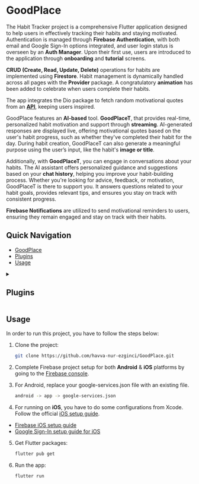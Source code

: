 # GoodPlace
The Habit Tracker project is a comprehensive Flutter application designed to help users in effectively tracking their habits and staying motivated. 
Authentication is managed through **Firebase Authentication**, with both email and Google Sign-In options integrated, and user login status is overseen by an **Auth Manager**. Upon their first use, users are introduced to the application through **onboarding** and **tutorial** screens.

**CRUD (Create, Read, Update, Delete)** operations for habits are implemented using **Firestore**. Habit management is dynamically handled across all pages with the **Provider** package. A congratulatory **animation** has been added to celebrate when users complete their habits.

The app integrates the Dio package to fetch random motivational quotes from an **[API](https://github.com/lukePeavey/quotable)**, keeping users inspired.

GoodPlace features an **AI-based** tool. **GoodPlaceT**, that provides real-time, personalized habit motivation and support through **streaming**. AI-generated responses are displayed live, offering motivational quotes based on the user's habit progress, such as whether they've completed their habit for the day. During habit creation, GoodPlaceT can also generate a meaningful purpose using the user’s input, like the habit's **image or title**. 

Additionally, with **GoodPlaceT**, you can engage in conversations about your habits. The AI assistant offers personalized guidance and suggestions based on your **chat history**, helping you improve your habit-building process. Whether you're looking for advice, feedback, or motivation, GoodPlaceT is there to support you. It answers questions related to your habit goals, provides relevant tips, and ensures you stay on track with consistent progress.

**Firebase Notifications** are utilized to send motivational reminders to users, ensuring they remain engaged and stay on track with their habits.

## Quick Navigation
- [GoodPlace](#goodplace)
- [Plugins](#plugins)
- [Usage](#usage)


<details>
    <summary><h2>Plugins</h2></summary>

The Flutter plugins used in this project are as follows:

### Core Packages
- **[cupertino_icons](https://pub.dev/packages/cupertino_icons)**
- **[google_fonts](https://pub.dev/packages/google_fonts)**

### UI Components
- **[gap](https://pub.dev/packages/gap)**
- **[carousel_slider](https://pub.dev/packages/carousel_slider)**
- **[toastification](https://pub.dev/packages/toastification)**
- **[skeletonizer](https://pub.dev/packages/skeletonizer)**
- **[table_calendar](https://pub.dev/packages/table_calendar)**
- **[flutter_slidable](https://pub.dev/packages/flutter_slidable)**

### State Management & Utilities
- **[provider](https://pub.dev/packages/provider)**
- **[intl](https://pub.dev/packages/intl)**
- **[dio](https://pub.dev/packages/dio)**
- **[email_validator](https://pub.dev/packages/email_validator)**

### Firebase Integration
- **[cloud_firestore](https://pub.dev/packages/cloud_firestore)**
- **[firebase_core](https://pub.dev/packages/firebase_core)**.
- **[firebase_auth](https://pub.dev/packages/firebase_auth)**
- **[google_sign_in](https://pub.dev/packages/google_sign_in)**
- **[firebase_messaging](https://pub.dev/packages/firebase_messaging)**

### Animations & Visuals
- **[lottie](https://pub.dev/packages/lottie)**
- **[flutter_animate](https://pub.dev/packages/flutter_animate)**
- **[animated_text_kit](https://pub.dev/packages/animated_text_kit)**

### Debugging
- **[logger](https://pub.dev/packages/logger)**

### Chat & AI Integration
- **[http](https://pub.dev/packages/http)**
- **[flutter_dotenv](https://pub.dev/packages/flutter_dotenv)**
- **[showcaseview](https://pub.dev/packages/showcaseview)**
- **[flutter_chat_bubble](https://pub.dev/packages/flutter_chat_bubble)**

### Other Utilities
- **[flutter_markdown](https://pub.dev/packages/flutter_markdown)**
- **[grock](https://pub.dev/packages/grock)**

</details>

## Usage

In order to run this project, you have to follow the steps below:

1. Clone the project:

   ```bash
   git clone https://github.com/havva-nur-ezginci/GoodPlace.git
   ```

2. Complete Firebase project setup for both **Android** & **iOS** platforms by going to the [Firebase console](https://console.firebase.google.com/).

3. For Android, replace your google-services.json file with an existing file. 

   ```bash
   android -> app -> google-services.json
   ```
4. For running on **iOS**, you have to do some configurations from Xcode. Follow the official [iOS setup guide](https://docs.flutter.dev/get-started/install/macos#deploy-to-ios-devices).

- [Firebase iOS setup guide](https://firebase.google.com/docs/ios/setup)
- [Google Sign-In setup guide for iOS](https://developers.google.com/identity/sign-in/ios/start)

5. Get Flutter packages:

   ```bash
   flutter pub get
   ```

6. Run the app:

   ```bash
   flutter run
   ```
   
